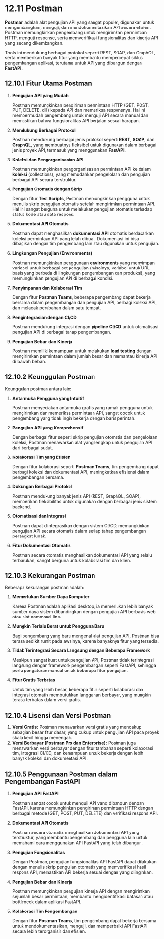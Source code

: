 # 12.11 **Postman**

**Postman** adalah alat pengujian API yang sangat populer, digunakan untuk mengembangkan, menguji, dan mendokumentasikan API secara efisien. Postman memungkinkan pengembang untuk mengirimkan permintaan HTTP, menguji response, serta memverifikasi fungsionalitas dan kinerja API yang sedang dikembangkan. 

Tools ini mendukung berbagai protokol seperti REST, SOAP, dan GraphQL, serta memberikan banyak fitur yang membantu mempercepat siklus pengembangan aplikasi, terutama untuk API yang dibangun dengan **FastAPI**.

## **12.10.1 Fitur Utama Postman**

1. **Pengujian API yang Mudah**
    
    Postman memungkinkan pengiriman permintaan HTTP (GET, POST, PUT, DELETE, dll.) kepada API dan memeriksa responsnya. Hal ini mempermudah pengembang untuk menguji API secara manual dan memastikan bahwa fungsionalitas API berjalan sesuai harapan.
    
2. **Mendukung Berbagai Protokol**
    
    Postman mendukung berbagai jenis protokol seperti **REST**, **SOAP**, dan **GraphQL**, yang membuatnya fleksibel untuk digunakan dalam berbagai jenis proyek API, termasuk yang menggunakan **FastAPI**.
    
3. **Koleksi dan Pengorganisasian API**
    
    Postman memungkinkan pengorganisasian permintaan API ke dalam **koleksi** (collections), yang memudahkan pengelolaan dan pengujian berbagai API secara terstruktur.
    
4. **Pengujian Otomatis dengan Skrip**
    
    Dengan fitur **Test Scripts**, Postman memungkinkan pengguna untuk menulis skrip pengujian otomatis setelah mengirimkan permintaan API. Hal ini sangat berguna untuk melakukan pengujian otomatis terhadap status kode atau data respons.
    
5. **Dokumentasi API Otomatis**
    
    Postman dapat menghasilkan **dokumentasi API** otomatis berdasarkan koleksi permintaan API yang telah dibuat. Dokumentasi ini bisa dibagikan dengan tim pengembang lain atau digunakan untuk pengujian.
    
6. **Lingkungan Pengujian (Environments)**
    
    Postman memungkinkan penggunaan **environments** yang menyimpan variabel untuk berbagai set pengujian (misalnya, variabel untuk URL basis yang berbeda di lingkungan pengembangan dan produksi), yang memungkinkan pengujian API di berbagai kondisi.
    
7. **Penyimpanan dan Kolaborasi Tim**
    
    Dengan fitur **Postman Teams**, beberapa pengembang dapat bekerja bersama dalam pengembangan dan pengujian API, berbagi koleksi API, dan melacak perubahan dalam satu tempat.
    
8. **Pengintegrasian dengan CI/CD**
    
    Postman mendukung integrasi dengan **pipeline CI/CD** untuk otomatisasi pengujian API di berbagai tahap pengembangan.
    
9. **Pengujian Beban dan Kinerja**
    
    Postman memiliki kemampuan untuk melakukan **load testing** dengan mengirimkan permintaan dalam jumlah besar dan memantau kinerja API di bawah beban.

## **12.10.2 Keunggulan Postman**

Keunggulan postman antara lain:

1. **Antarmuka Pengguna yang Intuitif**
    
    Postman menyediakan antarmuka grafis yang ramah pengguna untuk mengirimkan dan memeriksa permintaan API, sangat cocok untuk pengembang yang tidak ingin bekerja dengan baris perintah.
    
2. **Pengujian API yang Komprehensif**
    
    Dengan berbagai fitur seperti skrip pengujian otomatis dan pengelolaan koleksi, Postman menawarkan alat yang lengkap untuk pengujian API dari berbagai sudut.
    
3. **Kolaborasi Tim yang Efisien**
    
    Dengan fitur kolaborasi seperti **Postman Teams**, tim pengembang dapat berbagi koleksi dan dokumentasi API, meningkatkan efisiensi dalam pengembangan bersama.
    
4. **Dukungan Berbagai Protokol**
    
    Postman mendukung banyak jenis API (REST, GraphQL, SOAP), memberikan fleksibilitas untuk digunakan dengan berbagai jenis sistem backend.
    
5. **Otomatisasi dan Integrasi**
    
    Postman dapat diintegrasikan dengan sistem CI/CD, memungkinkan pengujian API secara otomatis dalam setiap tahap pengembangan perangkat lunak.
    
6. **Fitur Dokumentasi Otomatis**
    
    Postman secara otomatis menghasilkan dokumentasi API yang selalu terbarukan, sangat berguna untuk kolaborasi tim dan klien.

## **12.10.3 Kekurangan Postman**

Beberapa kekurangan postman adalah:

1. **Memerlukan Sumber Daya Komputer**
    
    Karena Postman adalah aplikasi desktop, ia memerlukan lebih banyak sumber daya sistem dibandingkan dengan pengujian API berbasis web atau alat command-line.
    
2. **Mungkin Terlalu Berat untuk Pengguna Baru**
    
    Bagi pengembang yang baru mengenal alat pengujian API, Postman bisa terasa sedikit rumit pada awalnya, karena banyaknya fitur yang tersedia.
    
3. **Tidak Terintegrasi Secara Langsung dengan Beberapa Framework**
    
    Meskipun sangat kuat untuk pengujian API, Postman tidak terintegrasi langsung dengan framework pengembangan seperti FastAPI, sehingga perlu pengaturan manual untuk beberapa fitur pengujian.
    
4. **Fitur Gratis Terbatas**
    
    Untuk tim yang lebih besar, beberapa fitur seperti kolaborasi dan integrasi otomatis membutuhkan langganan berbayar, yang mungkin terasa terbatas dalam versi gratis.

## **12.10.4 Lisensi dan Versi Postman**

1. **Versi Gratis:** Postman menawarkan versi gratis yang mencakup sebagian besar fitur dasar, yang cukup untuk pengujian API pada proyek skala kecil hingga menengah.
2. **Versi Berbayar (Postman Pro dan Enterprise):** Postman juga menawarkan versi berbayar dengan fitur tambahan seperti kolaborasi tim, integrasi CI/CD, dan kemampuan untuk bekerja dengan lebih banyak koleksi dan dokumentasi API.

## **12.10.5 Penggunaan Postman dalam Pengembangan FastAPI**

1. **Pengujian API FastAPI**
    
    Postman sangat cocok untuk menguji API yang dibangun dengan FastAPI, karena memungkinkan pengiriman permintaan HTTP dengan berbagai metode (GET, POST, PUT, DELETE) dan verifikasi respons API.
    
2. **Dokumentasi API Otomatis**
    
    Postman secara otomatis menghasilkan dokumentasi API yang terstruktur, yang membantu pengembang dan pengguna lain untuk memahami cara menggunakan API FastAPI yang telah dibangun.
    
3. **Pengujian Fungsionalitas**
    
    Dengan Postman, pengujian fungsionalitas API FastAPI dapat dilakukan dengan menulis skrip pengujian otomatis yang memverifikasi hasil respons API, memastikan API bekerja sesuai dengan yang diinginkan.
    
4. **Pengujian Beban dan Kinerja**
    
    Postman memungkinkan pengujian kinerja API dengan mengirimkan sejumlah besar permintaan, membantu mengidentifikasi batasan atau bottleneck dalam aplikasi FastAPI.
    
5. **Kolaborasi Tim Pengembangan**
    
    Dengan fitur **Postman Teams**, tim pengembang dapat bekerja bersama untuk mendokumentasikan, menguji, dan memperbaiki API FastAPI secara lebih terorganisir dan efisien.